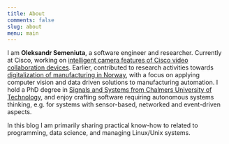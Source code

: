 ```yaml
---
title: About
comments: false
slug: about
menu: main
---
```


I am **Oleksandr Semeniuta**, a software engineer and researcher. Currently at Cisco, working on [intelligent camera features of Cisco video collaboration devices](https://www.webex.com/us/en/solutions/camera-intelligence-cisco-devices.html). Earlier, contributed to research activities towards [digitalization of manufacturing in Norway](https://ncemanufacturing.no), with a focus on applying computer vision and data driven solutions to manufacturing automation. I hold a PhD degree in [Signals and Systems from Chalmers University of Technology](https://www.chalmers.se/en/departments/e2/research/systems-and-control), and enjoy crafting software requiring autonomous systems thinking, e.g. for systems with sensor-based, networked and event-driven aspects.

In this blog I am primarily sharing practical know-how to related to programming, data science, and managing Linux/Unix systems.
